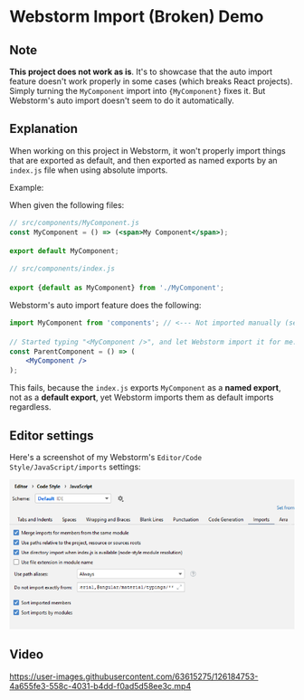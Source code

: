 # Webstorm Import (Broken) Demo

## Note

**This project does not work as is**. It's to showcase that the auto import
feature doesn't work properly in some cases (which breaks React projects). 
Simply turning the `MyComponent` import into `{MyComponent}` fixes it. But 
Webstorm's auto import doesn't seem to do it automatically.

## Explanation

When working on this project in Webstorm, it won't properly import things that
are exported as default, and then exported as named exports by an `index.js` 
file when using absolute imports.

Example:

When given the following files:
```jsx
// src/components/MyComponent.js
const MyComponent = () => (<span>My Component</span>);

export default MyComponent;
```

```javascript
// src/components/index.js

export {default as MyComponent} from './MyComponent';
```

Webstorm's auto import feature does the following:

```jsx
import MyComponent from 'components'; // <--- Not imported manually (see below)

// Started typing "<MyComponent />", and let Webstorm import it for me.
const ParentComponent = () => (
    <MyComponent />
);
```

This fails, because the `index.js` exports `MyComponent` as a **named export**,
not as a **default export**, yet Webstorm imports them as default imports 
regardless.

## Editor settings

Here's a screenshot of my Webstorm's `Editor/Code Style/JavaScript/imports` settings:

![JavaScript import settings](editor-settings.PNG)

## Video

https://user-images.githubusercontent.com/63615275/126184753-4a655fe3-558c-4031-b4dd-f0ad5d58ee3c.mp4

